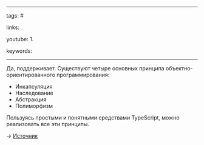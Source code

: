 ____

tags: #

links: 

youtube: 
1. 

keywords:

_____

Да, поддерживает. Существуют четыре основных принципа объектно-ориентированного программирования:  
  

- Инкапсуляция
- Наследование
- Абстракция
- Полиморфизм

  
Пользуясь простыми и понятными средствами TypeScript, можно реализовать все эти принципы.  
  
→ [Источник](https://jonathanmh.com/typescript-node-js-tutorial-backend-beginner/)